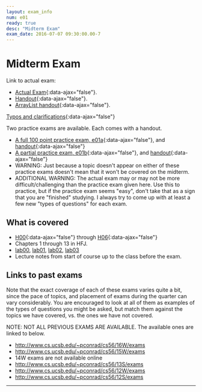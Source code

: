 ```yaml
---
layout: exam_info
num: e01
ready: true
desc: "Midterm Exam"
exam_date: 2016-07-07 09:30:00.00-7
---
```


# Midterm Exam

Link to actual exam: 
* [Actual Exam](cs56_m16_e01/){:data-ajax="false"}.
* [Handout](cs56_m16_e01/handout/){:data-ajax="false"}.
* [ArrayList handout](ArrayList/){:data-ajax="false"}.


[Typos and clarifications](typos){:data-ajax="false"}

Two practice exams are available.  Each comes with a handout. 

*    [A full 100 point practice exam, e01a](cs56_m16_e01_practice){:data-ajax="false"}, 
     and [handout](cs56_m16_e01_practice/handout){:data-ajax="false"}
*    [A partial practice exam, e01b](cs56_m16_e01_practice_b){:data-ajax="false"},
     and [handout](cs56_m16_e01_practice_b/handout){:data-ajax="false"}
*    WARNING: Just because a topic doesn't appear on either of these practice exams
     doesn't mean that it won't be covered on the midterm.
*    ADDITIONAL WARNING: The actual exam may or may not be more difficult/challenging than the practice
     exam given here.   Use this to practice, but if the practice exam seems "easy", don't 
     take that as a sign that you are "finished" studying.   I always try to come up with at least
     a few new "types of questions" for each exam.

## What is covered

* [H00](/hwk/h00){:data-ajax="false"} through [H06](/hwk/h06){:data-ajax="false"}
* Chapters 1 through 13 in HFJ.
* [lab00](/lab/lab00), [lab01](/lab/lab01), [lab02](/lab/lab02),  [lab03](/lab/lab03)
* Lecture notes from start of course up to the class before the exam.

## Links to past exams

Note that the exact coverage of each of these exams varies quite a bit, since the pace of topics, and placement of exams during the quarter can vary considerably.  You are encouraged to look at all of them as examples of the types of questions you might be asked, but
match them against the topics we have covered, vs. the ones we have not covered.

NOTE: NOT ALL PREVIOUS EXAMS ARE AVAILABLE.    The available ones are linked to below.

* <http://www.cs.ucsb.edu/~pconrad/cs56/16W/exams> 
* <http://www.cs.ucsb.edu/~pconrad/cs56/15W/exams>
* 14W exams are not available online
* <http://www.cs.ucsb.edu/~pconrad/cs56/13S/exams>
* <http://www.cs.ucsb.edu/~pconrad/cs56/12W/exams>
* <http://www.cs.ucsb.edu/~pconrad/cs56/12S/exams>

---

<div style="display:none;">  http://ucsb-cs56-m16.github.io/exam/e01 </div>

